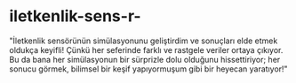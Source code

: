 # iletkenlik-sens-r-
"İletkenlik sensörünün simülasyonunu geliştirdim ve sonuçları elde etmek oldukça keyifli! Çünkü her seferinde farklı ve rastgele veriler ortaya çıkıyor. Bu da bana her simülasyonun bir sürprizle dolu olduğunu hissettiriyor; her sonucu görmek, bilimsel bir keşif yapıyormuşum gibi bir heyecan yaratıyor!"
